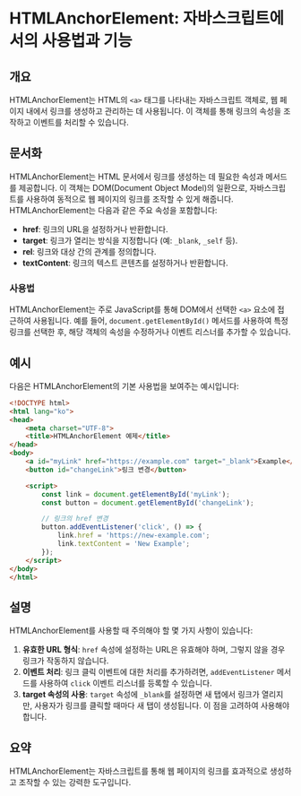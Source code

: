 <!--
Meta Description: # HTMLAnchorElement: 자바스크립트에서의 사용법과 기능 ## 개요 HTMLAnchorElement는 HTML의 `<a>` 태그를 나타내는 자바스크립트 객체로, 웹 페이지 내에서 링크를 생성하고 관리하는 데 사용됩니다. 이 객체를 통해 링크의 속성을 조작하...
Meta Keywords: 링크를, htmlanchorelement는, html, href, 링크의
-->

# HTMLAnchorElement: 자바스크립트에서의 사용법과 기능

## 개요
HTMLAnchorElement는 HTML의 `<a>` 태그를 나타내는 자바스크립트 객체로, 웹 페이지 내에서 링크를 생성하고 관리하는 데 사용됩니다. 이 객체를 통해 링크의 속성을 조작하고 이벤트를 처리할 수 있습니다.

## 문서화
HTMLAnchorElement는 HTML 문서에서 링크를 생성하는 데 필요한 속성과 메서드를 제공합니다. 이 객체는 DOM(Document Object Model)의 일환으로, 자바스크립트를 사용하여 동적으로 웹 페이지의 링크를 조작할 수 있게 해줍니다. HTMLAnchorElement는 다음과 같은 주요 속성을 포함합니다:

- **href**: 링크의 URL을 설정하거나 반환합니다.
- **target**: 링크가 열리는 방식을 지정합니다 (예: `_blank`, `_self` 등).
- **rel**: 링크와 대상 간의 관계를 정의합니다.
- **textContent**: 링크의 텍스트 콘텐츠를 설정하거나 반환합니다.

### 사용법
HTMLAnchorElement는 주로 JavaScript를 통해 DOM에서 선택한 `<a>` 요소에 접근하여 사용됩니다. 예를 들어, `document.getElementById()` 메서드를 사용하여 특정 링크를 선택한 후, 해당 객체의 속성을 수정하거나 이벤트 리스너를 추가할 수 있습니다.

## 예시
다음은 HTMLAnchorElement의 기본 사용법을 보여주는 예시입니다:

```html
<!DOCTYPE html>
<html lang="ko">
<head>
    <meta charset="UTF-8">
    <title>HTMLAnchorElement 예제</title>
</head>
<body>
    <a id="myLink" href="https://example.com" target="_blank">Example</a>
    <button id="changeLink">링크 변경</button>

    <script>
        const link = document.getElementById('myLink');
        const button = document.getElementById('changeLink');

        // 링크의 href 변경
        button.addEventListener('click', () => {
            link.href = 'https://new-example.com';
            link.textContent = 'New Example';
        });
    </script>
</body>
</html>
```

## 설명
HTMLAnchorElement를 사용할 때 주의해야 할 몇 가지 사항이 있습니다:

1. **유효한 URL 형식**: `href` 속성에 설정하는 URL은 유효해야 하며, 그렇지 않을 경우 링크가 작동하지 않습니다.
2. **이벤트 처리**: 링크 클릭 이벤트에 대한 처리를 추가하려면, `addEventListener` 메서드를 사용하여 `click` 이벤트 리스너를 등록할 수 있습니다.
3. **target 속성의 사용**: `target` 속성에 `_blank`를 설정하면 새 탭에서 링크가 열리지만, 사용자가 링크를 클릭할 때마다 새 탭이 생성됩니다. 이 점을 고려하여 사용해야 합니다.

## 요약
HTMLAnchorElement는 자바스크립트를 통해 웹 페이지의 링크를 효과적으로 생성하고 조작할 수 있는 강력한 도구입니다.